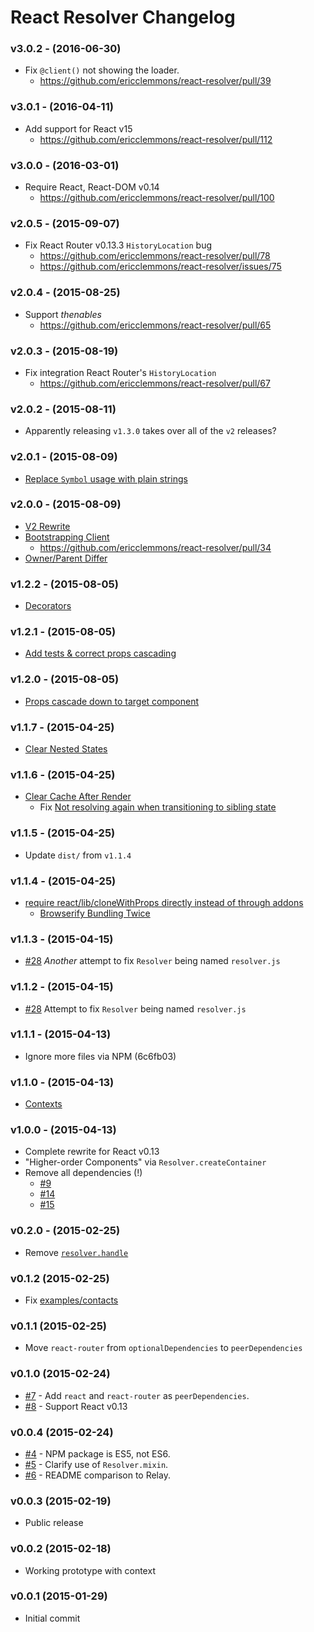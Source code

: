 # React Resolver Changelog

### v3.0.2 - (2016-06-30)

- Fix `@client()` not showing the loader.
  + <https://github.com/ericclemmons/react-resolver/pull/39>

### v3.0.1 - (2016-04-11)

- Add support for React v15
  + <https://github.com/ericclemmons/react-resolver/pull/112>

### v3.0.0 - (2016-03-01)

- Require React, React-DOM v0.14
  + <https://github.com/ericclemmons/react-resolver/pull/100>

### v2.0.5 - (2015-09-07)

- Fix React Router v0.13.3 `HistoryLocation` bug
  + <https://github.com/ericclemmons/react-resolver/pull/78>
  + <https://github.com/ericclemmons/react-resolver/issues/75>


### v2.0.4 - (2015-08-25)

- Support _thenables_
  + <https://github.com/ericclemmons/react-resolver/pull/65>


### v2.0.3 - (2015-08-19)

- Fix integration React Router's `HistoryLocation`
  + <https://github.com/ericclemmons/react-resolver/pull/67>


### v2.0.2 - (2015-08-11)

- Apparently releasing `v1.3.0` takes over all of the `v2` releases?


### v2.0.1 - (2015-08-09)

- [Replace `Symbol` usage with plain strings](https://github.com/ericclemmons/react-resolver/issues/58)


### v2.0.0 - (2015-08-09)

- [V2 Rewrite](https://github.com/ericclemmons/react-resolver/pull/52)
- [Bootstrapping Client](https://github.com/ericclemmons/react-resolver/issues/22)
  + <https://github.com/ericclemmons/react-resolver/pull/34>
- [Owner/Parent Differ](https://github.com/ericclemmons/react-resolver/issues/29)


### v1.2.2 - (2015-08-05)

- [Decorators](https://github.com/ericclemmons/react-resolver/pull/31)


### v1.2.1 - (2015-08-05)

- [Add tests & correct props cascading](https://github.com/ericclemmons/react-resolver/pull/48)


### v1.2.0 - (2015-08-05)

- [Props cascade down to target component](https://github.com/ericclemmons/react-resolver/pull/56)


### v1.1.7 - (2015-04-25)

- [Clear Nested States](https://github.com/ericclemmons/react-resolver/pull/37)


### v1.1.6 - (2015-04-25)

- [Clear Cache After Render](https://github.com/ericclemmons/react-resolver/issues/33)
  + Fix [Not resolving again when transitioning to sibling state](https://github.com/ericclemmons/react-resolver/issues/17)


### v1.1.5 - (2015-04-25)

- Update `dist/` from `v1.1.4`


### v1.1.4 - (2015-04-25)

- [require react/lib/cloneWithProps directly instead of through addons](https://github.com/ericclemmons/react-resolver/pull/32)
  + [Browserify Bundling Twice](https://github.com/ericclemmons/react-resolver/issues/27)


### v1.1.3 - (2015-04-15)

- [#28](https://github.com/ericclemmons/react-resolver/issues/28)
  _Another_ attempt to fix `Resolver` being named `resolver.js`


### v1.1.2 - (2015-04-15)

- [#28](https://github.com/ericclemmons/react-resolver/issues/28)
  Attempt to fix `Resolver` being named `resolver.js`


### v1.1.1 - (2015-04-13)

- Ignore more files via NPM (6c6fb03)


### v1.1.0 - (2015-04-13)

- [Contexts](https://github.com/ericclemmons/react-resolver/pull/21)


### v1.0.0 - (2015-04-13)

- Complete rewrite for React v0.13
- "Higher-order Components" via `Resolver.createContainer`
- Remove all dependencies (!)
  + [#9](https://github.com/ericclemmons/react-resolver/issues/9)
  + [#14](https://github.com/ericclemmons/react-resolver/issues/14)
  + [#15](https://github.com/ericclemmons/react-resolver/issues/15)


### v0.2.0 - (2015-02-25)

- Remove [`resolver.handle`][11]


### v0.1.2 (2015-02-25)

- Fix [examples/contacts](https://github.com/ericclemmons/react-resolver/tree/e026a3b1cbf16995c10c825c18d2f20b6277f62f/examples/contacts)


### v0.1.1 (2015-02-25)

- Move `react-router` from `optionalDependencies` to `peerDependencies`


### v0.1.0 (2015-02-24)

- [#7][7] - Add `react` and `react-router` as `peerDependencies`.
- [#8][8] - Support React v0.13


### v0.0.4 (2015-02-24)

- [#4][4] - NPM package is ES5, not ES6.
- [#5][5] - Clarify use of `Resolver.mixin`.
- [#6][6] - README comparison to Relay.


### v0.0.3 (2015-02-19)

- Public release


### v0.0.2 (2015-02-18)

- Working prototype with context


### v0.0.1 (2015-01-29)

- Initial commit


[4]: https://github.com/ericclemmons/react-resolver/pull/4
[5]: https://github.com/ericclemmons/react-resolver/issues/5
[6]: https://github.com/ericclemmons/react-resolver/issues/6
[7]: https://github.com/ericclemmons/react-resolver/issues/7
[8]: https://github.com/ericclemmons/react-resolver/issues/8
[11]: https://github.com/ericclemmons/react-resolver/issues/11

